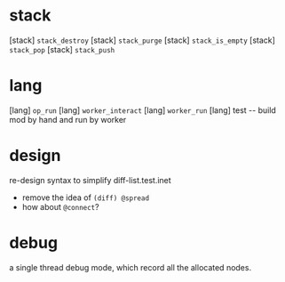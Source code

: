 # stack

[stack] `stack_destroy`
[stack] `stack_purge`
[stack] `stack_is_empty`
[stack] `stack_pop`
[stack] `stack_push`

# lang

[lang] `op_run`
[lang] `worker_interact`
[lang] `worker_run`
[lang] test -- build mod by hand and run by worker

# design

re-design syntax to simplify diff-list.test.inet

- remove the idea of `(diff) @spread`
- how about `@connect`?

# debug

a single thread debug mode, which record all the allocated nodes.
